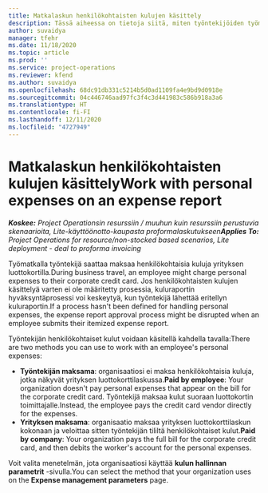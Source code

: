 ```yaml
---
title: Matkalaskun henkilökohtaisten kulujen käsittely
description: Tässä aiheessa on tietoja siitä, miten työntekijöiden työmatkoihin liittyvät henkilökohtaiset kulut voidaan käsitellä.
author: suvaidya
manager: tfehr
ms.date: 11/18/2020
ms.topic: article
ms.prod: ''
ms.service: project-operations
ms.reviewer: kfend
ms.author: suvaidya
ms.openlocfilehash: 68dc91db331c5214b5d0ad1109fa4e9bd9d0918e
ms.sourcegitcommit: 04c446746aad97fc3f4c3d441983c586b918a3a6
ms.translationtype: HT
ms.contentlocale: fi-FI
ms.lasthandoff: 12/11/2020
ms.locfileid: "4727949"
---
```

# <a name="work-with-personal-expenses-on-an-expense-report"></a><span data-ttu-id="52738-103">Matkalaskun henkilökohtaisten kulujen käsittely</span><span class="sxs-lookup"><span data-stu-id="52738-103">Work with personal expenses on an expense report</span></span>

<span data-ttu-id="52738-104">_**Koskee:** Project Operationsin resurssiin / muuhun kuin resurssiin perustuvia skenaarioita, Lite-käyttöönotto-kaupasta proformalaskutukseen_</span><span class="sxs-lookup"><span data-stu-id="52738-104">_**Applies To:** Project Operations for resource/non-stocked based scenarios, Lite deployment - deal to proforma invoicing_</span></span>

<span data-ttu-id="52738-105">Työmatkalla työntekijä saattaa maksaa henkilökohtaisia kuluja yrityksen luottokortilla.</span><span class="sxs-lookup"><span data-stu-id="52738-105">During business travel, an employee might charge personal expenses to their corporate credit card.</span></span> <span data-ttu-id="52738-106">Jos henkilökohtaisten kulujen käsittelyä varten ei ole määritetty prosessia, kuluraportin hyväksyntäprosessi voi keskeytyä, kun työntekijä lähettää eritellyn kuluraportin.</span><span class="sxs-lookup"><span data-stu-id="52738-106">If a process hasn't been defined for handling personal expenses, the expense report approval process might be disrupted when an employee submits their itemized expense report.</span></span>

<span data-ttu-id="52738-107">Työntekijän henkilökohtaiset kulut voidaan käsitellä kahdella tavalla:</span><span class="sxs-lookup"><span data-stu-id="52738-107">There are two methods you can use to work with an employee's personal expenses:</span></span>

  - <span data-ttu-id="52738-108">**Työntekijän maksama**: organisaatiosi ei maksa henkilökohtaisia kuluja, jotka näkyvät yrityksen luottokorttilaskussa.</span><span class="sxs-lookup"><span data-stu-id="52738-108">**Paid by employee**: Your organization doesn't pay personal expenses that appear on the bill for the corporate credit card.</span></span> <span data-ttu-id="52738-109">Työntekijä maksaa kulut suoraan luottokortin toimittajalle.</span><span class="sxs-lookup"><span data-stu-id="52738-109">Instead, the employee pays the credit card vendor directly for the expenses.</span></span> 
  - <span data-ttu-id="52738-110">**Yrityksen maksama**: organisaatio maksaa yrityksen luottokorttilaskun kokonaan ja veloittaa sitten työntekijän tililtä henkilökohtaiset kulut.</span><span class="sxs-lookup"><span data-stu-id="52738-110">**Paid by company**: Your organization pays the full bill for the corporate credit card, and then debits the worker's account for the personal expenses.</span></span>

<span data-ttu-id="52738-111">Voit valita menetelmän, jota organisaatiosi käyttää **kulun hallinnan parametrit** -sivulla.</span><span class="sxs-lookup"><span data-stu-id="52738-111">You can select the method that your organization uses on the **Expense management parameters** page.</span></span>
